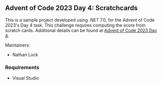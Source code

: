 ## Advent of Code 2023 Day 4: Scratchcards  ##
This is a sample project developed using .NET 7.0, for the Advent of Code 2023's Day 4 task. This challenge requires computing the score from scratch cards. Additional details can be found at [Advent of Code 2023 Day 4](https://adventofcode.com/2023/day/4).

Maintainers:
- Nathan Lock

### Requirements ###

 * Visual Studio